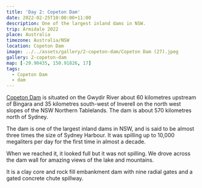 ```yaml
---
title: 'Day 2: Copeton Dam'
date: 2022-02-25T10:00:00+11:00
description: One of the largest inland dams in NSW.
trip: Armidale 2022
place: Australia
timezone: Australia/NSW
location: Copeton Dam
image: ../../assets/gallery/2-copeton-dam/Copeton Dam (27).jpeg
gallery: 2-copeton-dam
map: [-29.90435, 150.91826, 17]
tags:
  - Copeton Dam
  - dam
---
```


[Copeton Dam](https://www.waternsw.com.au/nsw-dams/regional-nsw-dams/copeton-dam) is situated on the Gwydir River about 60 kilometres upstream of Bingara and 35 kilometres south-west of Inverell on the north west slopes of the NSW Northern Tablelands. The dam is about 570 kilometres north of Sydney.

The dam is one of the largest inland dams in NSW, and is said to be almost three times the size of Sydney Harbour. It was spilling up to 10,000 megaliters per day for the first time in almost a decade.

When we reached it, it looked full but it was not spilling. We drove across the dam wall for amazing views of the lake and mountains.

It is a clay core and rock fill embankment dam with nine radial gates and a gated concrete chute spillway.

